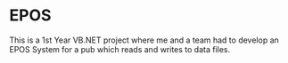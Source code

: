 # EPOS
This is a 1st Year VB.NET project where me and a team had to develop an EPOS System for a pub which reads and writes to data files.
